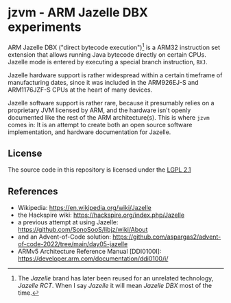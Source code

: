 # jzvm - ARM Jazelle DBX experiments

ARM Jazelle DBX ("direct bytecode execution")[^dbx] is a ARM32 instruction set
extension that allows running Java bytecode directly on certain CPUs.
Jazelle mode is entered by executing a special branch instruction, `BXJ`.

Jazelle hardware support is rather widespread within a certain timeframe of
manufacturing dates, since it was included in the ARM926EJ-S and ARM1176JZF-S
CPUs at the heart of many devices.

Jazelle software support is rather rare, because it presumably relies on a
proprietary JVM licensed by ARM, and the hardware isn't openly documented like
the rest of the ARM architecture(s). This is where `jzvm` comes in: It is an
attempt to create both an open source software implementation, and hardware
documentation for Jazelle.

[^dbx]: The _Jazelle_ brand has later been reused for an unrelated technology, _Jazelle RCT_. When I say _Jazelle_ it will mean _Jazelle DBX_ most of the time.

## License

The source code in this repository is licensed under the [LGPL 2.1]

[LGPL 2.1]: https://opensource.org/license/lgpl-2-1/


## References

- Wikipedia: <https://en.wikipedia.org/wiki/Jazelle>
- the Hackspire wiki: <https://hackspire.org/index.php/Jazelle>
- a previous attempt at using Jazelle: <https://github.com/SonoSooS/libjz/wiki/About>
- and an Advent-of-Code solution: <https://github.com/aspargas2/advent-of-code-2022/tree/main/day05-jazelle>
- ARMv5 Architecture Reference Manual [DDI0100I]: <https://developer.arm.com/documentation/ddi0100/i/>
